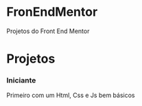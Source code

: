 # FronEndMentor
Projetos do Front End Mentor
<h1> Projetos </h1>
<h3> Iniciante </h3>
Primeiro com um Html, Css e Js bem básicos
